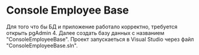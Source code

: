 # Console Employee Base

Для того что бы БД и приложение работало корректно, требуется открыть pgAdmin 4. Далее создать базу данных с названием "ConsoleEmployeeBase".
Проект запускаеться в Visual Studio через файл "ConsoleEmployeeBase.sln".
